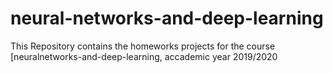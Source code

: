 # neural-networks-and-deep-learning
This Repository contains the homeworks projects for the course [neuralnetworks-and-deep-learning, accademic year 2019/2020
